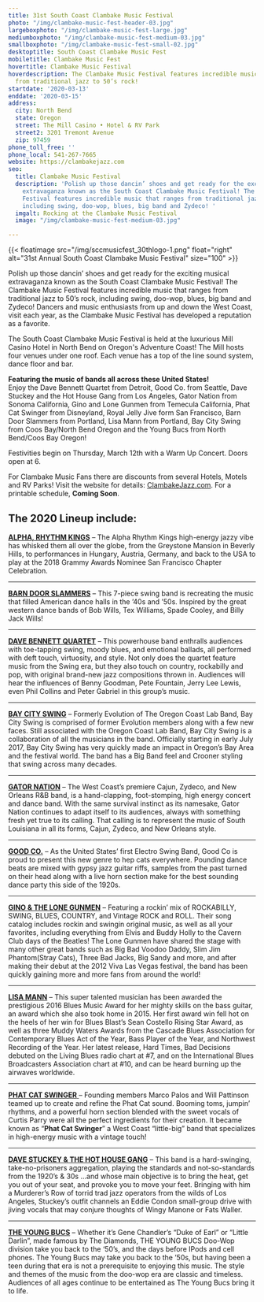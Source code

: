 ```yaml
---
title: 31st South Coast Clambake Music Festival
photo: "/img/clambake-music-fest-header-03.jpg"
largeboxphoto: "/img/clambake-music-fest-large.jpg"
mediumboxphoto: "/img/clambake-music-fest-medium-03.jpg"
smallboxphoto: "/img/clambake-music-fest-small-02.jpg"
desktoptitle: South Coast Clambake Music Fest
mobiletitle: Clambake Music Fest
hovertitle: Clambake Music Festival
hoverdescription: The Clambake Music Festival features incredible music that ranges
  from traditional jazz to 50’s rock!
startdate: '2020-03-13'
enddate: '2020-03-15'
address:
  city: North Bend
  state: Oregon
  street: The Mill Casino • Hotel & RV Park
  street2: 3201 Tremont Avenue
  zip: 97459
phone_toll_free: ''
phone_local: 541-267-7665
website: https://clambakejazz.com
seo:
  title: Clambake Music Festival
  description: 'Polish up those dancin’ shoes and get ready for the exciting musical
    extravaganza known as the South Coast Clambake Music Festival! The Clambake Music
    Festival features incredible music that ranges from traditional jazz to 50’s rock,
    including swing, doo-wop, blues, big band and Zydeco! '
  imgalt: Rocking at the Clambake Music Festival
  image: "/img/clambake-music-fest-medium-03.jpg"

---
```

{{< floatimage src="/img/sccmusicfest_30thlogo-1.png" float="right" alt="31st Annual South Coast Clambake Music Festival" size="100" >}}

Polish up those dancin’ shoes and get ready for the exciting musical extravaganza known as the South Coast Clambake Music Festival! The Clambake Music Festival features incredible music that ranges from traditional jazz to 50’s rock, including swing, doo-wop, blues, big band and Zydeco! Dancers and music enthusiasts from up and down the West Coast, visit each year, as the Clambake Music Festival has developed a reputation as a favorite.

The South Coast Clambake Music Festival is held at the luxurious Mill Casino Hotel in North Bend on Oregon's Adventure Coast! The Mill hosts four venues under one roof. Each venue has a top of the line sound system, dance floor and bar.

**Featuring the music of bands all across these United States!** <br>
Enjoy the Dave Bennett Quartet from Detroit, Good Co. from Seattle, Dave Stuckey and the Hot House Gang from Los Angeles, Gator Nation from Sonoma California, Gino and Lone Gunmen from Temecula California, Phat Cat Swinger from Disneyland, Royal Jelly Jive form San Francisco, Barn Door Slammers from Portland, Lisa Mann from Portland, Bay City Swing from Coos Bay/North Bend Oregon and the Young Bucs from North Bend/Coos Bay Oregon!

Festivities begin on Thursday, March 12th with a Warm Up Concert. Doors open at 6.

For Clambake Music Fans there are discounts from several Hotels, Motels and RV Parks! Visit the website for details: [ClambakeJazz.com](https://clambakejazz.com). For a printable schedule, **Coming Soon**.

## The 2020 Lineup include:

[**ALPHA, RHYTHM KINGS**](https://clambakejazz.com/alpha-rhythm-kings/) – The Alpha Rhythm Kings high-energy jazzy vibe has whisked them all over the globe, from the Greystone Mansion in Beverly Hills, to performances in Hungary, Austria, Germany, and back to the USA to play at the 2018 Grammy Awards Nominee San Francisco Chapter Celebration.

***

[**BARN DOOR SLAMMERS**](https://clambakejazz.com/barn-door-slammers/) – This 7-piece swing band is recreating the music that filled American dance halls in the ’40s and ’50s. Inspired by the great western dance bands of Bob Wills, Tex Williams, Spade Cooley, and Billy Jack Wills!

***

[**DAVE BENNETT QUARTET**](https://clambakejazz.com/the-dave-bennett-quartet/) – This powerhouse band enthralls audiences with toe-tapping swing, moody blues, and emotional ballads, all performed with deft touch, virtuosity, and style. Not only does the quartet feature music from the Swing era, but they also touch on country, rockabilly and pop, with original brand-new jazz compositions thrown in. Audiences will hear the influences of Benny Goodman, Pete Fountain, Jerry Lee Lewis, even Phil Collins and Peter Gabriel in this group’s music.

***

[**BAY CITY SWING**](https://clambakejazz.com/bay-city-swing/) – Formerly Evolution of The Oregon Coast Lab Band, Bay City Swing is comprised of former Evolution members along with a few new faces. Still associated with the Oregon Coast Lab Band, Bay City Swing is a collaboration of all the musicians in the band. Officially starting in early July 2017, Bay City Swing has very quickly made an impact in Oregon’s Bay Area and the festival world. The band has a Big Band feel and Crooner styling that swing across many decades.

***

[**GATOR NATION**](https://clambakejazz.com/gator-nation/) – The West Coast’s premiere Cajun, Zydeco, and New Orleans R&B band, is a hand-clapping, foot-stomping, high energy concert and dance band. With the same survival instinct as its namesake, Gator Nation continues to adapt itself to its audiences, always with something fresh yet true to its calling. That calling is to represent the music of South Louisiana in all its forms, Cajun, Zydeco, and New Orleans style.

***

[**GOOD CO.**](https://clambakejazz.com/good-co/) – As the United States’ first Electro Swing Band, Good Co is proud to present this new genre to hep cats everywhere. Pounding dance beats are mixed with gypsy jazz guitar riffs, samples from the past turned on their head along with a live horn section make for the best sounding dance party this side of the 1920s.

***

[**GINO & THE LONE GUNMEN**](https://clambakejazz.com/gino-the-lone-gunmen/) – Featuring a rockin’ mix of ROCKABILLY, SWING, BLUES, COUNTRY, and Vintage ROCK and ROLL. Their song catalog includes rockin and swingin original music, as well as all your favorites, including everything from Elvis and Buddy Holly to the Cavern Club days of the Beatles! The Lone Gunmen have shared the stage with many other great bands such as Big Bad Voodoo Daddy, Slim Jim Phantom(Stray Cats), Three Bad Jacks, Big Sandy and more, and after making their debut at the 2012 Viva Las Vegas festival, the band has been quickly gaining more and more fans from around the world!

***

[**LISA MANN**](https://clambakejazz.com/lisa-mann/) – This super talented musician has been awarded the prestigious 2016 Blues Music Award for her mighty skills on the bass guitar, an award which she also took home in 2015. Her first award win fell hot on the heels of her win for Blues Blast’s Sean Costello Rising Star Award, as well as three Muddy Waters Awards from the Cascade Blues Association for Contemporary Blues Act of the Year, Bass Player of the Year, and Northwest Recording of the Year. Her latest release, Hard Times, Bad Decisions debuted on the Living Blues radio chart at #7, and on the International Blues Broadcasters Association chart at #10, and can be heard burning up the airwaves worldwide.

***

[**PHAT CAT SWINGER** ](https://clambakejazz.com/phat-cat-swinger/)– Founding members Marco Palos and Will Pattinson teamed up to create and refine the Phat Cat sound. Booming toms, jumpin’ rhythms, and a powerful horn section blended with the sweet vocals of Curtis Parry were all the perfect ingredients for their creation. It became known as “**Phat Cat Swinger**” a West Coast “little-big” band that specializes in high-energy music with a vintage touch!

***

[**DAVE STUCKEY & THE HOT HOUSE GANG**](https://clambakejazz.com/dave-stuckey-the-hot-house-gang/) – This band is a hard-swinging, take-no-prisoners aggregation, playing the standards and not-so-standards from the 1920’s & 30s …and whose main objective is to bring the heat, get you out of your seat, and provoke you to move your feet. Bringing with him a Murderer’s Row of torrid trad jazz operators from the wilds of Los Angeles, Stuckey’s outfit channels an Eddie Condon small-group drive with jiving vocals that may conjure thoughts of Wingy Manone or Fats Waller.

***

[**THE YOUNG BUCS**](https://clambakejazz.com/the-young-bucs/) – Whether it’s Gene Chandler’s “Duke of Earl” or “Little Darlin”, made famous by The Diamonds, THE YOUNG BUCS Doo-Wop division take you back to the ‘50’s, and the days before IPods and cell phones. The Young Bucs may take you back to the ’50s, but having been a teen during that era is not a prerequisite to enjoying this music. The style and themes of the music from the doo-wop era are classic and timeless. Audiences of all ages continue to be entertained as The Young Bucs bring it to life.